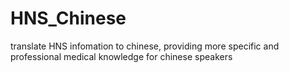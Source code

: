 # HNS_Chinese
translate HNS infomation to chinese, providing more specific and professional medical knowledge for chinese speakers

